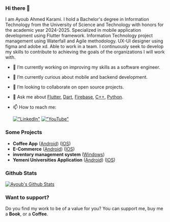 ### Hi there 👋

I am Ayoub Ahmed Karami. I hold a Bachelor's degree in Information Technology from the University of Science and Technology with honors for the academic year 2024-2025.
Specialized in mobile application development using Flutter framework. Information Technology project management using Waterfall and Agile methodology.
UX-UI designer using figma and adobe xd. Able to work in a team.
I continuously seek to develop my skills to contribute to achieving the goals of the organizations I will work with.


- 🔭 I’m currently working on improving my skills as a software engineer.
- 🌱 I’m currently curious about mobile and backend development.
- 👯 I’m looking to collaborate on open source projects.
- 💬 Ask me about [Flutter](https://flutter.dev), [Dart](https://dart.dev), [Firebase](https://firebase.google.com/), [C++](https://www.cplusplus.com/), [Python](https://www.python.org/).
- 📫 How to reach me:


  [!["LinkedIn"](https://img.shields.io/badge/LinkedIn-blue?style=flat&logo=linkedin&labelColor=blue)](https://www.linkedin.com/in/ayoub-karami-43807b314)
  [!["YouTube"](https://img.shields.io/youtube/channel/subscribers/UCMQeTJFwpvbeXjLPrd9_eQw?label=AyoubKarami&style=social)]((https://youtube.com/@ayoubkraamui4634?feature=shared))

### Some Projects
- **Coffee App** ([Android]([https://play.google.com/store/apps/details?id=co.megatrust.jobs](https://github.com/Ayoub-kraamui/coffee-app.git))) ([IOS]([https://apps.apple.com/us/app/megatrust-jobs/id1547002894](https://github.com/Ayoub-kraamui/coffee-app.git)))
- **E-Commerce** ([Android]([https://play.google.com/store/apps/details?id=net.megatrust.megaschoolingprod](https://github.com/Ayoub-kraamui/app_ecommerce.git))) ([IOS]([https://apps.apple.com/app/id1610527915](https://github.com/Ayoub-kraamui/app_ecommerce.git)))
- **inventory management system** ([Windows](https://github.com/Ayoub-kraamui/inventory_management_system.git))
- **Yemeni Universities Application** ([Android](https://github.com/Ayoub-kraamui/universitys_yemen.git)) ([IOS]([https://apps.apple.com/us/app/mega-books/id1596646061](https://github.com/Ayoub-kraamui/universitys_yemen.git)))

### Github Stats
[![Ayoub's Github Stats](https://github-readme-stats.vercel.app/api?username=Ayoub-kraamui&count_private=true&theme=default&show_icons=true&&title_color=fff&icon_color=79ff97&text_color=9f9f9f&bg_color=151515)](https://github.com/Ayoub-kraamui)

### Want to support?
 
Do you find my work to be of a value for you?
You can support me, buy me a **Book**, or a **Coffee**.

